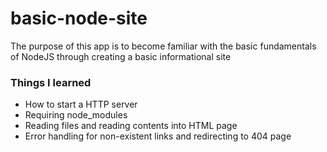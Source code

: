 # basic-node-site

The purpose of this app is to become familiar with the basic fundamentals of NodeJS through creating a basic informational site

### Things I learned
* How to start a HTTP server
* Requiring node_modules
* Reading files and reading contents into HTML page
* Error handling for non-existent links and redirecting to 404 page